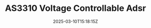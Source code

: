 ---
title: "AS3310 Voltage Controllable Adsr"
description: 
date: 2025-03-10T15:18:15Z
image: images/DSC06835.jpg
draft: true
---